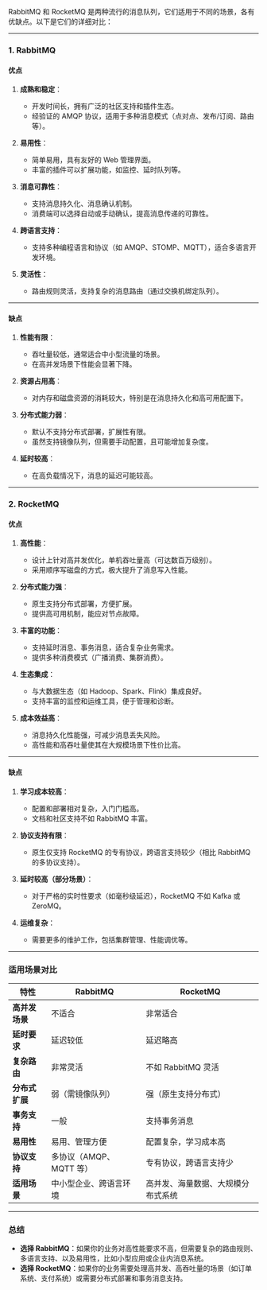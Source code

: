 RabbitMQ 和 RocketMQ 是两种流行的消息队列，它们适用于不同的场景，各有优缺点。以下是它们的详细对比：

---

### **1. RabbitMQ**

#### **优点**
1. **成熟和稳定**：
   - 开发时间长，拥有广泛的社区支持和插件生态。
   - 经验证的 AMQP 协议，适用于多种消息模式（点对点、发布/订阅、路由等）。

2. **易用性**：
   - 简单易用，具有友好的 Web 管理界面。
   - 丰富的插件可以扩展功能，如监控、延时队列等。

3. **消息可靠性**：
   - 支持消息持久化、消息确认机制。
   - 消费端可以选择自动或手动确认，提高消息传递的可靠性。

4. **跨语言支持**：
   - 支持多种编程语言和协议（如 AMQP、STOMP、MQTT），适合多语言开发环境。

5. **灵活性**：
   - 路由规则灵活，支持复杂的消息路由（通过交换机绑定队列）。

---

#### **缺点**
1. **性能有限**：
   - 吞吐量较低，通常适合中小型流量的场景。
   - 在高并发场景下性能会显著下降。

2. **资源占用高**：
   - 对内存和磁盘资源的消耗较大，特别是在消息持久化和高可用配置下。

3. **分布式能力弱**：
   - 默认不支持分布式部署，扩展性有限。
   - 虽然支持镜像队列，但需要手动配置，且可能增加复杂度。

4. **延时较高**：
   - 在高负载情况下，消息的延迟可能较高。

---

### **2. RocketMQ**

#### **优点**
1. **高性能**：
   - 设计上针对高并发优化，单机吞吐量高（可达数百万级别）。
   - 采用顺序写磁盘的方式，极大提升了消息写入性能。

2. **分布式能力强**：
   - 原生支持分布式部署，方便扩展。
   - 提供高可用机制，能应对节点故障。

3. **丰富的功能**：
   - 支持延时消息、事务消息，适合复杂业务需求。
   - 提供多种消费模式（广播消费、集群消费）。

4. **生态集成**：
   - 与大数据生态（如 Hadoop、Spark、Flink）集成良好。
   - 支持丰富的监控和运维工具，便于管理和诊断。

5. **成本效益高**：
   - 消息持久化性能强，可减少消息丢失风险。
   - 高性能和高吞吐量使其在大规模场景下性价比高。

---

#### **缺点**
1. **学习成本较高**：
   - 配置和部署相对复杂，入门门槛高。
   - 文档和社区支持不如 RabbitMQ 丰富。

2. **协议支持有限**：
   - 原生仅支持 RocketMQ 的专有协议，跨语言支持较少（相比 RabbitMQ 的多协议支持）。

3. **延时较高（部分场景）**：
   - 对于严格的实时性要求（如毫秒级延迟），RocketMQ 不如 Kafka 或 ZeroMQ。

4. **运维复杂**：
   - 需要更多的维护工作，包括集群管理、性能调优等。

---

### **适用场景对比**

| 特性           | **RabbitMQ**            | **RocketMQ**                       |
| -------------- | ----------------------- | ---------------------------------- |
| **高并发场景** | 不适合                  | 非常适合                           |
| **延时要求**   | 延迟较低                | 延迟略高                           |
| **复杂路由**   | 非常灵活                | 不如 RabbitMQ 灵活                 |
| **分布式扩展** | 弱（需镜像队列）        | 强（原生支持分布式）               |
| **事务支持**   | 一般                    | 支持事务消息                       |
| **易用性**     | 易用、管理方便          | 配置复杂，学习成本高               |
| **协议支持**   | 多协议（AMQP、MQTT 等） | 专有协议，跨语言支持少             |
| **适用场景**   | 中小型企业、跨语言环境  | 高并发、海量数据、大规模分布式系统 |

---

### **总结**

- **选择 RabbitMQ**：如果你的业务对高性能要求不高，但需要复杂的路由规则、多语言支持、以及易用性，比如小型应用或企业内消息系统。
- **选择 RocketMQ**：如果你的业务需要处理高并发、高吞吐量的场景（如订单系统、支付系统）或需要分布式部署和事务消息支持。

